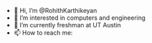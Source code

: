 - 👋 Hi, I’m @RohithKarthikeyan
- 👀 I’m interested in computers and engineering
- 🌱 I’m currently freshman at UT Austin
- 📫 How to reach me:

<!---
RohithKarthikeyan/RohithKarthikeyan is a ✨ special ✨ repository because its `README.md` (this file) appears on your GitHub profile.
You can click the Preview link to take a look at your changes.
--->
